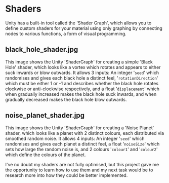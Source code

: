 # Shaders

Unity has a built-in tool called the 'Shader Graph', which allows you to define custom shaders for your material using only graphing by connecting nodes to various functions, a form of visual programming.

## black_hole_shader.jpg

This image shows the Unity 'ShaderGraph' for creating a simple 'Black Hole' shader, which looks like a vortex which rotates and appears to either suck inwards or blow outwards. It allows 3 inputs: An integer '`seed`' which randomises and gives each black hole a distinct feel, '`rotationDirection`' which must be either 1 or -1 and describes whether the black hole rotates clockwise or anti-clockwise respectively, and a float '`displacement`' which when gradually increased makes the black hole suck inwards, and when gradually decreased makes the black hole blow outwards.

## noise_planet_shader.jpg

This image shows the Unity 'ShaderGraph' for creating a 'Noise Planet' shader, which looks like a planet with 2 distinct colours, each distributed via smoothed random noise. It allows 4 inputs: An integer '`seed`' which randomises and gives each planet a distinct feel, a float '`noiseSize`' which sets how large the random noise is, and 2 colours '`colour1`' and '`colour2`' which define the colours of the planet.

I've no doubt my shaders are not fully optimised, but this project gave me the opportunity to learn how to use them and my next task would be to research more into how they could be better implemented.
